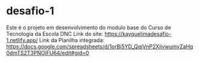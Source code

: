 # desafio-1
Este é o projeto em desenvolvimento do modulo base do Curso de Tecnologia da Escola DNC 
Link do site: https://kayquelimadesafio-1.netlify.app/
Link da Planilha integrada: https://docs.google.com/spreadsheets/d/1orBi5YD_QqjVnP2XjlvwumvZaHq0dmTS2T3PNOIFU64/edit#gid=0
